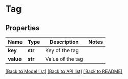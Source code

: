 # Tag

## Properties
Name | Type | Description | Notes
------------ | ------------- | ------------- | -------------
**key** | **str** | Key of the tag | 
**value** | **str** | Value of the tag | 

[[Back to Model list]](../README.md#documentation-for-models) [[Back to API list]](../README.md#documentation-for-api-endpoints) [[Back to README]](../README.md)


